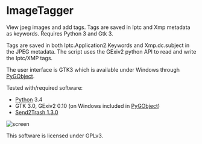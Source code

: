 # ImageTagger
View jpeg images and add tags. Tags are saved in Iptc and Xmp metadata as keywords. Requires Python 3 and Gtk 3.

Tags are saved in both Iptc.Application2.Keywords and Xmp.dc.subject in the JPEG metadata.
The script uses the GExiv2 python API to read and write the Iptc/XMP tags.

The user interface is GTK3 which is available under Windows through [PyGObject](http://pygtk.org).

Tested with/required software:
 * [Python](https://www.python.org/) 3.4
 * GTK 3.0, GExiv2 0.10 (on Windows included in [PyGObject](http://pygtk.org))
 * [Send2Trash 1.3.0](https://pypi.python.org/pypi/Send2Trash)

![screen](https://cloud.githubusercontent.com/assets/8470684/16567940/a4126ca2-4224-11e6-93da-d8d56f152957.jpg)

This software is licensed under GPLv3.